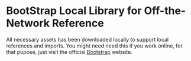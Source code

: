 # BootStrap Local Library for Off-the-Network Reference

All necessary assets has been downloaded locally to support local references and imports. You might need need this if you work online, for that pupose, just visit the official [Bootstrap](https://getbootstrap.com/) website.